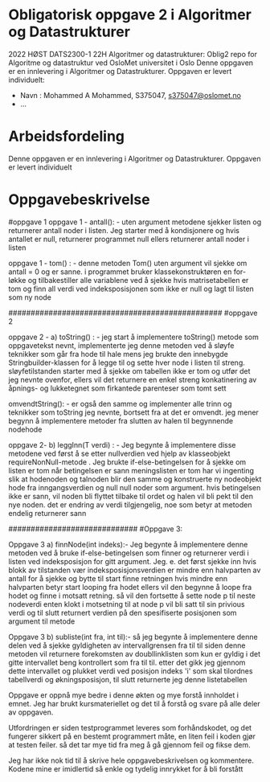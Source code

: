 # Obligatorisk oppgave 2 i Algoritmer og Datastrukturer

2022 HØST DATS2300-1 22H Algoritmer og datastrukturer: 
Oblig2 repo for Algoritme og datastruktur ved OsloMet universitet i Oslo
Denne oppgaven er en innlevering i Algoritmer og Datastrukturer. 
Oppgaven er levert individuelt:
* Navn : Mohammed A Mohammed, S375047, s375047@oslomet.no
* ...

# Arbeidsfordeling

Denne oppgaven er en innlevering i Algoritmer og Datastrukturer.
Oppgaven er levert individuelt

# Oppgavebeskrivelse
#oppgave 1 
oppgave 1 - antall(): - uten argument metodene sjekker listen og returnerer antall noder i listen. Jeg starter 
med å kondisjonere og hvis antallet er null, returnerer programmet null ellers returnerer antall noder i listen

oppgave 1  - tom() : - denne metoden Tom() uten argument vil sjekke om antall = 0 og er sanne. i programmet bruker klassekonstruktøren en for-løkke og tilbakestiller alle variablene ved å sjekke
hvis matrisetabellen er tom og finn all verdi ved indeksposisjonen som ikke er null og lagt til listen som ny node

################################################
#oppgave 2

oppgave 2 - a) toString() : -  jeg start å implementere toString() metode  som oppgavetekst nevnt, implementerte 
jeg denne metoden ved å sløyfe teknikker som går  fra hode til hale mens jeg brukte den innebygde 
Stringbuilder-klassen for å legge til og sette hver node i listen til streng.  sløyfetilstanden starter
med å sjekke om tabellen ikke er tom og utfør det jeg nevnte ovenfor, ellers vil det returnere en enkel streng 
konkatinering av åpnings- og lukketegnet som firkantede parenteser som tomt sett

omvendtString(): - er også den samme og implementer alle trinn og teknikker som toString jeg nevnte, bortsett fra
at det er omvendt. jeg mener begynn å implementere metoder fra slutten av halen til begynnende nodehode

oppgave 2- b) leggInn(T verdi) : - Jeg begynte å implementere disse metodene ved først å se etter nullverdien ved hjelp av klasseobjekt requireNonNull-metode . Jeg brukte if-else-betingelsen for å sjekke om listen er tom
når betingelsen er sann meningslisten er tom har vi ingenting slik at hodenoden og talnoden blir den samme og konstruerte ny nodeobjekt hode fra inngangsverdien og
null null noder som argument.
hvis betingelsen ikke er sann, vil noden bli flyttet tilbake til ordet og halen vil bli pekt til den nye noden. det er endring av verdi tilgjengelig, noe som betyr at metoden endelig returnerer sann


#############################
#Oppgave 3:

Oppgave 3 a) finnNode(int indeks):- Jeg begynte å implementere denne metoden ved å bruke if-else-betingelsen som finner og returnerer verdi i listen ved indeksposisjon for gitt argument.
Jeg. e. det først sjekke inn hvis blokk av tilstanden vær indeksposisjonsverdien er mindre enn halvparten av antall for å sjekke og bytte til start finne retningen
hvis mindre enn halvparten betyr start looping fra hodet ellers vil den begynne å loope fra hodet og finne i motsatt retning. så vil den fortsette å sette node p til neste nodeverdi
enten klokt i motsetning til at node p vil bli satt til sin privious verdi og til slutt returnert verdien på den spesifiserte posisjonen som argument til metode

Oppgave 3 b) subliste(int fra, int til):- så jeg begynte å implementere denne delen ved å sjekke gyldigheten av intervallgrensen fra til til siden denne metoden vil returnere forekomsten av doubllinklisten som kun er gyldig i det gitte intervallet beng kontrollert som fra til til.
etter det gikk jeg gjennom dette intervallet og plukket verdi ved posisjon
indeks 'i' som skal tilordnes tabellverdi og økningsposisjon,
til slutt returnerte jeg denne listetabellen














Oppgave er oppnå mye bedre i denne økten og mye forstå innholdet i emnet. Jeg har brukt kursmateriellet og det til å forstå og svare på alle deler av oppgaven.

Utfordringen er siden testprogrammet leveres som forhåndskodet, og det fungerer sikkert på en bestemt programmert måte, en liten feil i koden gjør at testen feiler.
så det tar mye tid fra meg å gå gjennom feil og fikse dem.

Jeg har ikke nok tid til å skrive hele oppgavebeskrivelsen og kommentere. Kodene mine er imidlertid så enkle og tydelig innrykket for å bli forstått

